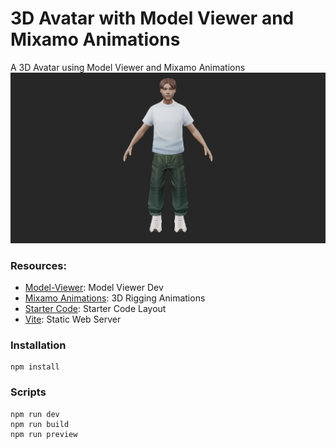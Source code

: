 # 3D Avatar with Model Viewer and Mixamo Animations

A 3D Avatar using Model Viewer and Mixamo Animations 
![Preview](/public/models/preview.png)

### Resources:

- [Model-Viewer](https://modelviewer.dev/): Model Viewer Dev
- [Mixamo Animations](https://www.mixamo.com/): 3D Rigging Animations
- [Starter Code](https://github.com/benjaminmiles/react-three-vite): Starter Code Layout
- [Vite](https://vitejs.dev/guide/): Static Web Server

### Installation

```
npm install
```

### Scripts

```
npm run dev
npm run build
npm run preview
```